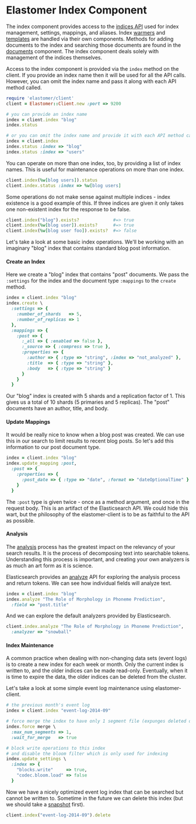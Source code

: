 # Elastomer Index Component

The index component provides access to the
[indices API](https://www.elastic.co/guide/en/elasticsearch/reference/current/indices.html)
used for index management, settings, mappings, and aliases. Index
[warmers](warmers.md) and [templates](templates.md) are handled via their own
components. Methods for adding documents to the index and searching those
documents are found in the [documents](documents.md) component. The index
component deals solely with management of the indices themselves.

Access to the index component is provided via the `index` method on the client.
If you provide an index name then it will be used for all the API calls.
However, you can omit the index name and pass it along with each API method
called.

```ruby
require 'elastomer/client'
client = Elastomer::Client.new :port => 9200

# you can provide an index name
index = client.index "blog"
index.status

# or you can omit the index name and provide it with each API method call
index = client.index
index.status :index => "blog"
index.status :index => "users"
```

You can operate on more than one index, too, by providing a list of index names.
This is useful for maintenance operations on more than one index.

```ruby
client.index(%w[blog users]).status
client.index.status :index => %w[blog users]
```

Some operations do not make sense against multiple indices - index existence is a
good example of this. If three indices are given it only takes one non-existent
index for the response to be false.

```ruby
client.index("blog").exists?             #=> true
client.index(%w[blog user]).exists?      #=> true
client.index(%w[blog user foo]).exists?  #=> false
```

Let's take a look at some basic index operations. We'll be working with an
imaginary "blog" index that contains standard blog post information.

#### Create an Index

Here we create a "blog" index that contains "post" documents. We pass the
`:settings` for the index and the document type `:mappings` to the `create`
method.

```ruby
index = client.index "blog"
index.create \
  :settings => {
    :number_of_shards   => 5,
    :number_of_replicas => 1
  },
  :mappings => {
    :post => {
      :_all => { :enabled => false },
      :_source => { :compress => true },
      :properties => {
        :author => { :type => "string", :index => "not_analyzed" },
        :title  => { :type => "string" },
        :body   => { :type => "string" }
      }
    }
  }
```

Our "blog" index is created with 5 shards and a replication factor of 1. This
gives us a total of 10 shards (5 primaries and 5 replicas). The "post" documents
have an author, title, and body.

#### Update Mappings

It would be really nice to know when a blog post was created. We can use this in
our search to limit results to recent blog posts. So let's add this information
to our post document type.

```ruby
index = client.index "blog"
index.update_mapping :post,
  :post => {
    :properties => {
      :post_date => { :type => "date", :format => "dateOptionalTime" }
    }
  }
```

The `:post` type is given twice - once as a method argument, and once in the
request body. This is an artifact of the Elasticsearch API. We could hide this
wart, but the philosophy of the elastomer-client is to be as faithful to the API
as possible.

#### Analysis

The [analysis](https://www.elastic.co/guide/en/elasticsearch/reference/current/analysis.html)
process has the greatest impact on the relevancy of your search results. It is
the process of decomposing text into searchable tokens. Understanding this
process is important, and creating your own analyzers is as much an art form as
it is science.

Elasticsearch provides an [analyze](https://www.elastic.co/guide/en/elasticsearch/reference/current/indices-analyze.html)
API for exploring the analysis process and return tokens. We can see how
individual fields will analyze text.

```ruby
index = client.index "blog"
index.analyze "The Role of Morphology in Phoneme Prediction",
  :field => "post.title"
```

And we can explore the default analyzers provided by Elasticsearch.

```ruby
client.index.analyze "The Role of Morphology in Phoneme Prediction",
  :analyzer => "snowball"
```

#### Index Maintenance

A common practice when dealing with non-changing data sets (event logs) is to
create a new index for each week or month. Only the current index is written to,
and the older indices can be made read-only. Eventually, when it is time to
expire the data, the older indices can be deleted from the cluster.

Let's take a look at some simple event log maintenance using elastomer-client.

```ruby
# the previous month's event log
index = client.index "event-log-2014-09"

# force merge the index to have only 1 segment file (expunges deleted documents)
index.force merge \
  :max_num_segments => 1,
  :wait_for_merge   => true

# block write operations to this index
# and disable the bloom filter which is only used for indexing
index.update_settings \
  :index => {
    "blocks.write"     => true,
    "codec.bloom.load" => false
  }
```

Now we have a nicely optimized event log index that can be searched but cannot
be written to. Sometime in the future we can delete this index (but we should
take a [snapshot](snapshots.md) first).

```ruby
client.index("event-log-2014-09").delete
```
